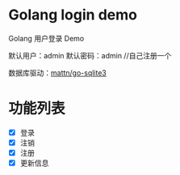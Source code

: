 # Golang login demo

Golang 用户登录 Demo

默认用户：admin 默认密码：admin  //自己注册一个

数据库驱动：[mattn/go-sqlite3](github.com/go-sql-driver/mysql)

# 功能列表

- [x] 登录
- [x] 注销
- [x] 注册
- [x] 更新信息

